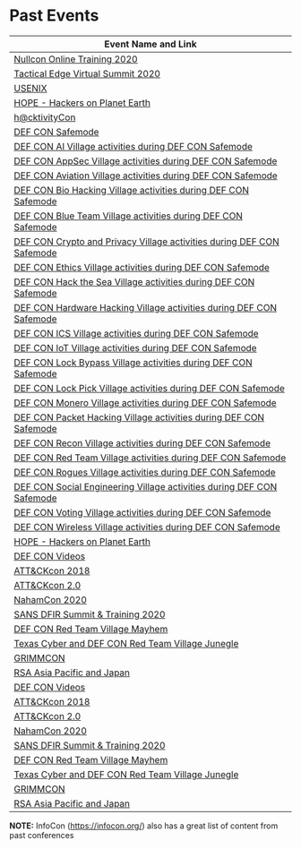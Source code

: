 # Past Events

| Event Name and Link |
|------------|
| [Nullcon Online Training 2020 ](https://nullcon.net )|
| [Tactical Edge Virtual Summit 2020 ](https://www.tacticaledge.co/en )|
| [USENIX](https://www.usenix.org/conference/usenixsecurity20#registration)
| [HOPE - Hackers on Planet Earth](https://archive.org/details/hopeconf2020)|
| [h@cktivityCon ](https://www.hackerone.com/hacktivitycon )|
| [DEF CON Safemode ](https://defcon.org )|
| [DEF CON AI Village activities during DEF CON Safemode](https://aivillage.org/ )|
| [DEF CON AppSec Village activities during DEF CON Safemode](https://www.appsecvillage.com )|
| [DEF CON Aviation Village activities during DEF CON Safemode ](https://aerospacevillage.org/ )|
| [DEF CON Bio Hacking Village activities during DEF CON Safemode ](https://www.villageb.io )|
| [DEF CON Blue Team Village activities during DEF CON Safemode ](https://blueteamvillage.org )|
| [DEF CON Crypto and Privacy Village activities during DEF CON Safemode ](https://cryptovillage.org )|
| [DEF CON Ethics Village activities during DEF CON Safemode ](https://twitter.com/EthicsVillage )|
| [DEF CON Hack the Sea Village activities during DEF CON Safemode ](https://twitter.com/hack_the_sea )|
| [DEF CON Hardware Hacking Village activities during DEF CON Safemode ](https://dchhv.org )|
| [DEF CON ICS Village activities during DEF CON Safemode ](https://twitter.com/ICS_Village )|
| [DEF CON IoT Village activities during DEF CON Safemode ](https://www.iotvillage.org )|
| [DEF CON Lock Bypass Village activities during DEF CON Safemode ](http://lbv.ggrsecurity.com )|
| [DEF CON Lock Pick Village activities during DEF CON Safemode ](https://toool.us )|
| [DEF CON Monero Village activities during DEF CON Safemode ](https://www.monerovillage.org )|
| [DEF CON Packet Hacking Village activities during DEF CON Safemode ](https://www.wallofsheep.com/ )|
| [DEF CON Recon Village activities during DEF CON Safemode ](https://reconvillage.org )|
| [DEF CON Red Team Village activities during DEF CON Safemode ](https://redteamvillage.io  )|
| [DEF CON Rogues Village activities during DEF CON Safemode](https://www.foursuits.co/roguesvillage )|
| [DEF CON Social Engineering Village activities during DEF CON Safemode](https://www.social-engineer.org )|
| [DEF CON Voting Village activities during DEF CON Safemode ](https://twitter.com/VotingVillageDC )|
| [DEF CON Wireless Village activities during DEF CON Safemode](https://www.wirelessvillage.ninja ) |
| [HOPE - Hackers on Planet Earth](https://archive.org/details/hopeconf2020) |
| [DEF CON Videos](https://www.youtube.com/user/DEFCONConference/playlists) |
| [ATT&CKcon 2018](https://www.youtube.com/playlist?list=PLkTApXQou_8JrhtrFDfAskvMqk97Yu2S2) |
| [ATT&CKcon 2.0](https://www.youtube.com/playlist?list=PLkTApXQou_8KXWrk0G83QQbNLvspAo-Qk) |
| [NahamCon 2020](https://www.youtube.com/watch?v=p4JgIu1mceI&list=PLKAaMVNxvLmAD0ZVUJ2IGFFC0APFZ5gzy) |
| [SANS DFIR Summit & Training 2020](https://www.sans.org/event/digital-forensics-summit-2020) |
| [DEF CON Red Team Village Mayhem](https://www.youtube.com/playlist?list=PLruly0ngXhPHDJeUVxubE6AfKzjxsEZhY) | 
| [Texas Cyber and DEF CON Red Team Village Junegle](https://www.youtube.com/playlist?list=PLruly0ngXhPGvyl-gOp4d_TvIiedloX1l) |
| [GRIMMCON](https://www.grimm-co.com/grimmcon) |
| [RSA Asia Pacific and Japan](https://vshow.on24.com/vshow/RSAConference2020APJ/registration/17111)|
| [DEF CON Videos](https://www.youtube.com/user/DEFCONConference/playlists) |
| [ATT&CKcon 2018](https://www.youtube.com/playlist?list=PLkTApXQou_8JrhtrFDfAskvMqk97Yu2S2) |
| [ATT&CKcon 2.0](https://www.youtube.com/playlist?list=PLkTApXQou_8KXWrk0G83QQbNLvspAo-Qk) |
| [NahamCon 2020](https://www.youtube.com/watch?v=p4JgIu1mceI&list=PLKAaMVNxvLmAD0ZVUJ2IGFFC0APFZ5gzy) |
| [SANS DFIR Summit & Training 2020](https://www.sans.org/event/digital-forensics-summit-2020) |
| [DEF CON Red Team Village Mayhem](https://www.youtube.com/playlist?list=PLruly0ngXhPHDJeUVxubE6AfKzjxsEZhY) | 
| [Texas Cyber and DEF CON Red Team Village Junegle](https://www.youtube.com/playlist?list=PLruly0ngXhPGvyl-gOp4d_TvIiedloX1l) |
| [GRIMMCON](https://www.grimm-co.com/grimmcon) |
| [RSA Asia Pacific and Japan](https://vshow.on24.com/vshow/RSAConference2020APJ/registration/17111) |


**NOTE:** InfoCon (https://infocon.org/) also has a great list of content from past conferences
